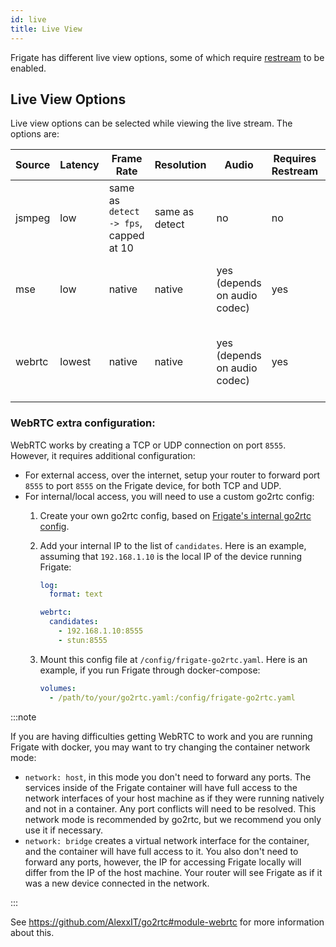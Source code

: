 ```yaml
---
id: live
title: Live View
---
```


Frigate has different live view options, some of which require [restream](restream.md) to be enabled.

## Live View Options

Live view options can be selected while viewing the live stream. The options are:

| Source | Latency | Frame Rate                             | Resolution     | Audio                        | Requires Restream | Other Limitations                            |
| ------ | ------- | -------------------------------------- | -------------- | ---------------------------- | ----------------- | -------------------------------------------- |
| jsmpeg | low     | same as `detect -> fps`, capped at 10  | same as detect | no                           | no                | none                                         |
| mse    | low     | native                                 | native         | yes (depends on audio codec) | yes               | not supported on iOS, Firefox is h.264 only  |
| webrtc | lowest  | native                                 | native         | yes (depends on audio codec) | yes               | requires extra config, doesn't support h.265 |

### WebRTC extra configuration:

WebRTC works by creating a TCP or UDP connection on port `8555`. However, it requires additional configuration:

* For external access, over the internet, setup your router to forward port `8555` to port `8555` on the Frigate device, for both TCP and UDP.
* For internal/local access, you will need to use a custom go2rtc config:
    1. Create your own go2rtc config, based on [Frigate's internal go2rtc config](https://github.com/blakeblackshear/frigate/blob/dev/docker/rootfs/usr/local/go2rtc/go2rtc.yaml).
    2. Add your internal IP to the list of `candidates`. Here is an example, assuming that `192.168.1.10` is the local IP of the device running Frigate:

        ```yaml title="/config/frigate-go2rtc.yaml"
        log:
          format: text

        webrtc:
          candidates:
            - 192.168.1.10:8555
            - stun:8555
        ```

    3. Mount this config file at `/config/frigate-go2rtc.yaml`. Here is an example, if you run Frigate through docker-compose:

        ```yaml
        volumes:
          - /path/to/your/go2rtc.yaml:/config/frigate-go2rtc.yaml
        ```

:::note

If you are having difficulties getting WebRTC to work and you are running Frigate with docker, you may want to try changing the container network mode:

* `network: host`, in this mode you don't need to forward any ports. The services inside of the Frigate container will have full access to the network interfaces of your host machine as if they were running natively and not in a container. Any port conflicts will need to be resolved. This network mode is recommended by go2rtc, but we recommend you only use it if necessary.
* `network: bridge` creates a virtual network interface for the container, and the container will have full access to it. You also don't need to forward any ports, however, the IP for accessing Frigate locally will differ from the IP of the host machine. Your router will see Frigate as if it was a new device connected in the network.

:::

See https://github.com/AlexxIT/go2rtc#module-webrtc for more information about this.
